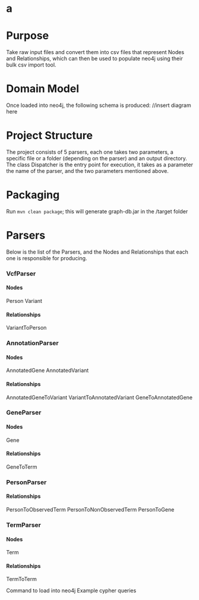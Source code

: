 # a

# Purpose
Take raw input files and convert them into csv files that represent Nodes and Relationships, which can then be used to populate neo4j using their bulk csv import tool.
# Domain Model
Once loaded into neo4j, the following schema is produced:
//insert diagram here
# Project Structure
The project consists of 5 parsers, each one takes two parameters, a specific file or a folder (depending on the parser) and an output directory. 
The class Dispatcher is the entry point for execution, it takes as a parameter the name of the parser, and the two parameters mentioned above. 
# Packaging
Run `mvn clean package`; this will generate graph-db.jar in the /target folder
# Parsers
Below is the list of the Parsers, and the Nodes and Relationships that each one is responsible for producing. 
### VcfParser
#### Nodes
Person
Variant
#### Relationships
VariantToPerson
### AnnotationParser
#### Nodes
AnnotatedGene
AnnotatedVariant
#### Relationships
AnnotatedGeneToVariant
VariantToAnnotatedVariant
GeneToAnnotatedGene
### GeneParser
#### Nodes
Gene
#### Relationships
GeneToTerm
### PersonParser
#### Relationships
PersonToObservedTerm
PersonToNonObservedTerm
PersonToGene
### TermParser
#### Nodes
Term
#### Relationships
TermToTerm





Command to load into neo4j
Example cypher queries

